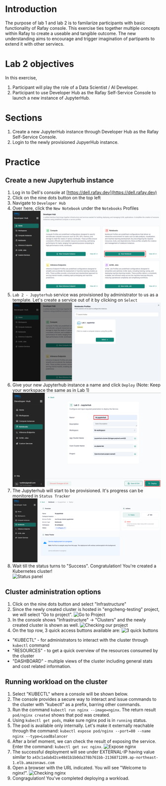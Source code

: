 # Introduction
The purpose of lab 1 and lab 2 is to familarize participants with basic functionality of Rafay console. 
This exercise ties together multiple concepts within Rafay to create a useable and tangible outcome.
The new understanding aims to encourage and trigger imagination of partipants to extend it with other serviecs.

# Lab 2 objectives
In this exercise, 
1. Participant will play the role of a Data Scientist / AI Developer.
2. Participant to use Developer Hub as the Rafay Self-Service Console to launch a new instance of JupyterHub. 

# Sections
1. Create a new JupyterHub instance through Developer Hub as the Rafay Self-Service Console.
2. Login to the newly provisioned JupyerHub instance.

# Practice
## Create a new Jupyterhub instance
1. Log in to Dell's console at [https://dell.rafay.dev](https://dell.rafay.dev)
2. Click on the nine dots button on the top left
3. Navigate to `Developer Hub`
4. Over here, click the `New Notebook` under the `Notebooks` Profiles
![Select Notebook](./assets/L2-Select-Notebook.png "Select Notebook")
5. `Lab 2 - Jupyterhub` service was provisioned by administrator to us as a template. Let's create a service out of it by clicking on `Select`
![Select Notebook Profiles](./assets/L2-Select-Notebook-Profiles.png "Select Notebook Profiles")
6. Give your new Jupyterhub instance a name and click `Deploy`
   (Note: Keep your workspace the same as in Lab 1)
![A unique name for your Jupyterhub](./assets/L2-App-Name.png "Enter Unique App's Name")
8. The Jupyterhub will start to be provisioned. It's progress can be monitored in `Status Tracker`
![Status panel](./assets/L2-Deploy-In-Progress.png "Deployment in progress ... till Success!")
9. Wait till the status turns to "Success". Congratulation! You're created a Kubernetes cluster! \
![Status panel](./assets/S1_12.png "Updating progress ... till Success!")

## Cluster administration options
1. Click on the nine dots button and select "Infrastructure"
2. Since the newly created cluster is hosted in "engcheng-testing" project, we will select "Go to project".
![Go to Project](./assets/S2_2.png "Selecting the right project")
3. In the console shows "Infrastructure" -> "Clusters" and the newly created cluster is shown as well. 
![Checking our project](./assets/S2_3png "Our newly created cluster is here!")
4. On the top row, 3 quick access buttons available are:
![3 quick buttons](./assets/S2_4.png "Quick access buttons")
  - "KUBECTL" - for administrators to interact with the cluster through `kubectl` command
  - "RESOURCES" - to get a quick overview of the resources consumed by the cluster
  - "DASHBOARD" - multiple views of the cluster including general stats and cost related information.

## Running workload on the cluster
1. Select "KUBECTL" where a console will be shown below.
2. The console provides a secure way to interact and issue commands to the cluster with "kubectl" as a prefix, barring other commands.
3. Run the command `kubectl run nginx --image=nginx`. The return result `pod/nginx created` shows that pod was created.
4. Using `kubectl get pods`, make sure nginx pod is in `running` status.
5. The pod is available only internally. Let's make it externally reachable through the command:
   `kubectl expose pod/nginx --port=80 --name nginx --type=LoadBalancer`
6. After a brief moment, we can check the result of exposing the service. Enter the command: `kubectl get svc nginx`.
![Expose nginx](./assets/S3_6.png "Exposing nginx service")
7. The successful deployment will see under EXTERNAL-IP having value similar to `a43c1adabd2ce48d1b1b0da378b761bb-2136871209.ap-northeast-1.elb.amazonaws.com`
8. Open a browser with the URL indicated. You will see "Welcome to nginx!".
![Checking nginx](./assets/S3_8.png "Verifying our setup.")
9. Congragulation! You've completed deploying a workload.
